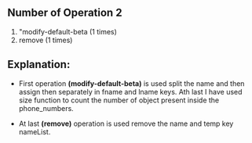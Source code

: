 ## Number of Operation 2
1. "modify-default-beta (1 times)
2. remove (1 times)

## Explanation:

* First operation **(modify-default-beta)** is used  split the name and then assign then separately in fname and lname keys. Ath last I have used size function to count the number of object present inside the phone_numbers.

* At last **(remove)** operation is used remove the name and temp key nameList.